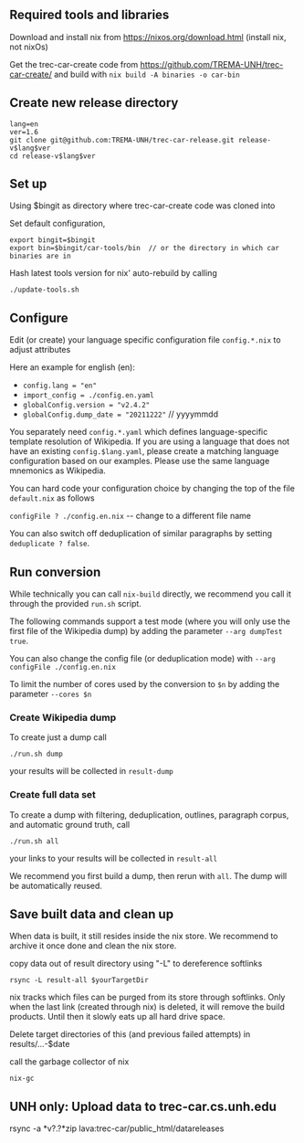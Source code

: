 Required tools and libraries
-----------------------------

Download and install nix from <https://nixos.org/download.html>   (install nix, not nixOs)

Get the trec-car-create code from <https://github.com/TREMA-UNH/trec-car-create/> and build with `nix build -A binaries -o car-bin`


Create new release directory
----------------------------

```
lang=en
ver=1.6
git clone git@github.com:TREMA-UNH/trec-car-release.git release-v$lang$ver
cd release-v$lang$ver
```

Set up
---------

Using $bingit as directory where trec-car-create code was cloned into

Set default configuration,
```
export bingit=$bingit
export bin=$bingit/car-tools/bin  // or the directory in which car binaries are in
```


Hash latest tools version for nix' auto-rebuild by calling
```
./update-tools.sh 
```

Configure
---------

Edit (or create) your language specific configuration file `config.*.nix` to adjust attributes

Here an example for english (en):

* `config.lang = "en"`
* `import_config = ./config.en.yaml`
* `globalConfig.version = "v2.4.2"`
* `globalConfig.dump_date = "20211222"`  // yyyymmdd

You separately need `config.*.yaml` which defines language-specific template resolution of Wikipedia. If you are using a language that does not have an existing `config.$lang.yaml`, please create a matching language configuration based on our examples. Please use the same language mnemonics as Wikipedia.


You can hard code your configuration choice by changing the top of the file `default.nix` as follows

`configFile ? ./config.en.nix` -- change to a different file name

You can also switch off deduplication of similar paragraphs by setting `deduplicate ? false`. 


Run conversion
--------------

While technically you can call `nix-build` directly, we recommend you call it through the provided `run.sh` script.

The following commands support a test mode (where you will only use the first file of the Wikipedia dump) by adding the parameter `--arg dumpTest true`.

You can also change the config file (or deduplication mode) with `--arg configFile ./config.en.nix`

To limit the number of cores used by the conversion to `$n` by adding the parameter `--cores $n` 


### Create Wikipedia dump

To  create just a dump call

`./run.sh dump`

your results will be collected in `result-dump`


### Create full data set

To create a dump with filtering, deduplication, outlines, paragraph corpus, and automatic ground truth, call

`./run.sh all`

your links to your results will be collected in  `result-all`


We recommend you first build a dump, then rerun with `all`. The dump will be automatically reused.



Save built data and clean up
-----------------------------


When data is built, it still resides inside the nix store. We recommend to archive it once done and clean the nix store.

copy data out of result directory using "-L" to dereference softlinks
```
rsync -L result-all $yourTargetDir
```

nix tracks which files can be purged from its store through softlinks. Only when the last link (created through nix) is deleted, it will remove the build products. Until then it slowly eats up all hard drive space.

Delete target directories of this (and previous failed attempts) in results/...-$date

call the garbage collector of nix

```
nix-gc
```


UNH only: Upload data to trec-car.cs.unh.edu
---------------------------------------------
rsync -a *v?.?*zip lava:trec-car/public_html/datareleases



